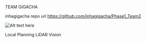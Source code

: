TEAM GIGACHA

inhagigacha repo url
https://github.com/inhagigacha/Phase1_Team2

![Alt text here](images/gigacha_system.io.drawio.png)

Local
Planning
LiDAR
Vision